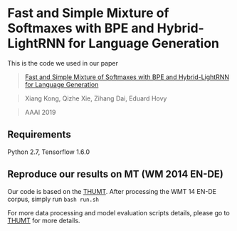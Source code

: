 # Fast and Simple Mixture of Softmaxes with BPE and Hybrid-LightRNN for Language Generation

This is the code we used in our paper
>[Fast and Simple Mixture of Softmaxes with BPE and Hybrid-LightRNN for Language Generation](https://arxiv.org/abs/1809.09296)

>Xiang Kong, Qizhe Xie, Zihang Dai, Eduard Hovy

>AAAI 2019

## Requirements

Python 2.7, Tensorflow 1.6.0


## Reproduce our results on MT (WM 2014 EN-DE)

Our code is based on the [THUMT](https://github.com/thumt/THUMT). After processing the WMT 14 EN-DE corpus, simply run
```bash run.sh```

For more data processing and model evaluation scripts details, please go to [THUMT](https://github.com/thumt/THUMT) for more details.
